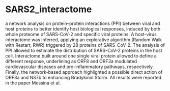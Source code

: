 # SARS2_interactome

a network analysis on protein–protein interactions (PPI) between viral and host proteins to better identify host biological responses, induced by both whole proteome of SARS-CoV-2 and specific viral proteins. A host-virus interactome was inferred, applying an explorative algorithm (Random Walk with Restart, RWR) triggered by 28 proteins of SARS-CoV-2. The analysis of PPI allowed to estimate the distribution of SARS-CoV-2 proteins in the host cell. Interactome built around one single viral protein allowed to define a different response, underlining as ORF8 and ORF3a modulated cardiovascular diseases and pro-inflammatory pathways, respectively. Finally, the network-based approach highlighted a possible direct action of ORF3a and NS7b to enhancing Bradykinin Storm. All results were reported in the paper Messina et al.
